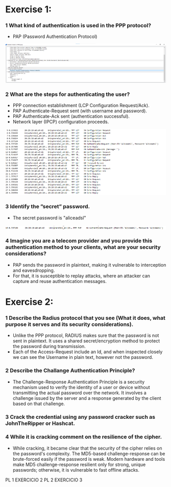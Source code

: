 #   Exercise 1:

### 1 What kind of authentication is used in the PPP protocol?
- PAP (Password Authentication Protocol)

![img.png](Images/Pergunta1-Protocolo.png)

### 2  What are the steps for authenticating the user?
- PPP connection establishment (LCP Configuration Request/Ack). 
- PAP Authenticate-Request sent (with username and password).
- PAP Authenticate-Ack sent (authentication successful).
- Network layer (IPCP) configuration proceeds.

![img_2.png](Images/Pergunta2-PassosParaAuth.png)

### 3 Identify the ”secret” password.
- The secret password is "aliceadsl"

![img_1.png](Images/Pergunta3-Password.png)

### 4 Imagine you are a telecom provider and you provide this authentication method to your clients, what are your security considerations?
- PAP sends the password in plaintext, making it vulnerable to interception and eavesdropping.
- For that, it is susceptible to replay attacks, where an attacker can capture and reuse authentication messages.


#   Exercise 2: 
### 1 Describe the Radius protocol that you see (What it does, what purpose it serves and its security considerations).
- Unlike the PPP protocol, RADIUS makes sure that the password is not sent in plaintext. It uses a shared secret/encryption method to protect the password during transmission.
- Each of the Access-Request include an Id, and when inspected closely we can see the Username in plain text, however not the password.

### 2 Describe the Challange Authentication Principle?
- The Challenge-Response Authentication Principle is a security mechanism used to verify the identity of a user or device without transmitting the actual password over the network. It involves a challenge issued by the server and a response generated by the client based on that challenge.

### 3 Crack the credential using any password cracker such as JohnTheRipper or Hashcat.


### 4 While it is cracking comment on the resilience of the cipher.
- While cracking, it became clear that the security of the cipher relies on the password's complexity. The MD5-based challenge-response can be brute-forced easily if the password is weak. Modern hardware and tools make MD5 challenge-response resilient only for strong, unique passwords; otherwise, it is vulnerable to fast offline attacks.

PL 1 EXERCICIO 2
PL 2 EXERCICIO 3
